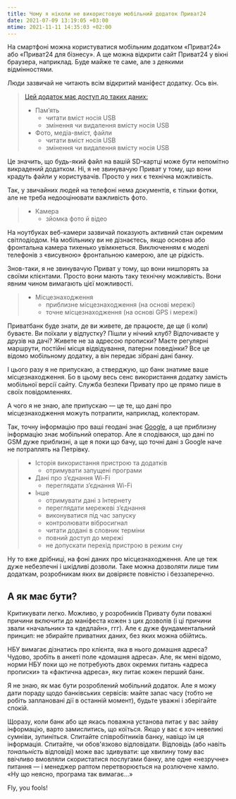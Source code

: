 ```yaml
---
title: Чому я ніколи не використовую мобільний додаток Приват24
date: 2021-07-09 13:19:05 +03:00
mtime: 2021-11-11 14:35:03 +02:00
---
```


На смартфоні можна користуватися мобільним додатком «Приват24» або «Приват24 для бізнесу». А ще можна відкрити сайт Приват24 у вікні браузера, наприклад. Буде майже те саме, але з деякими відмінностями.

Люди зазвичай не читають всім відкритий маніфест додатку. Ось він.

> [Цей додаток має доступ до таких даних:][1]
>
> - Пам’ять
>     - читати вміст носія USB
>     - змінення чи видалення вмісту носія USB
> - Фото, медіа-вміст, файли
>     - читати вміст носія USB
>     - змінення чи видалення вмісту носія USB

Це значить, що будь-який файл на вашій SD-картці може бути непомітно викрадений додатком. Ні, я не звинувачую Приват у тому, що вони крадуть файли у користувачів. Просто у них є технічна можливість.

Так, у звичайних людей на телефоні нема документів, є тільки фотки, але не треба недооцінювати важливість фото.

> - Камера
>     - зйомка фото й відео

На ноутбуках веб-камери зазвичай показують активний стан окремим світлодіодом. На мобільнику ви не дізнаєтесь, якщо основна або фронтальна камера тихенько увімкнеться.  Виключенням є моделі телефонів з «висувною» фронтальною камерою, але це рідкість.

Знов-таки, я не звинувачую Приват у тому, що вони нишпорять за своїми клієнтами. Просто вони мають таку технічну можливість. Вони явним чином вимагають цієї можливості.

> - Місцезнаходження
>     - приблизне місцезнаходження (на основі мережі)
>     - точне місцезнаходження (на основі GPS і мережі)

Приватбанк буде знати, де ви живете, де працюєте, де ще (і коли) буваєте. Ви поїхали у відпустку? Пішли у нічний клуб? Відпочиваєте у друзів на дачі? Живете не за адресою прописки? Маєте регулярні маршрути, постійні місця відвідування, патерни поведінки? Все це відомо мобільному додатку, а він передає зібрані дані банку.

І цього разу я не припускаю, а стверджую, що банк знатиме ваше місцезнаходження. Бо в цьому весь сенс використання додатку замість мобільної версії сайту. Служба безпеки Привату про це прямо пише в своїх повідомленнях.

А чого я не знаю, але припускаю — це те, що дані про місцезнаходження можуть потрапити, наприклад, колекторам.

Так, точну інформацію про ваші геодані знає [Google][2], а ще приблизну інформацію знає мобільний оператор. Але я сподіваюся, що дані по GSM дуже приблизні, а ще я поки що бачу, що точні дані з Google наче не потраплять на Петрівку.

> - Історія використання пристрою та додатків
>     - отримувати запущені програми
> - Дані про з’єднання Wi-Fi
>     - переглядати з’єднання Wi-Fi
> - Інше
>     - отримувати дані з Інтернету
>     - переглядати мережеві з’єднання
>     - виконуватися під час запуску
>     - контролювати вібросигнал
>     - читати додані в словник терміни
>     - повний доступ до мережі
>     - не допускати перехід пристрою в режим сну

Ну то вже дрібниці, на фоні даних про місцезнаходження. Але це теж дуже небезпечні і шкідливі дозволи. Таке можна дозволяти лише тим додаткам, розробникам яких ви довіряєте повністю і беззаперечно.


А як має бути?
--------------

Критикувати легко. Можливо, у розробників Привату були поважні причини включити до маніфеста кожен з цих дозволів (і ці причини звали «начальник» та «дедлайн», ггг). Але є дуже фундаментальний принцип: не збирайте приватних даних, без яких можна обійтись.

НБУ вимагає дізнатись про клієнта, яка в нього домашня адреса? Чудово, зробіть в анкеті поле «домашня адреса». Але, як мені відомо, норми НБУ поки що не потребують двох окремих питань «адреса прописки» та «фактична адреса», яку питає кожен перший банк.

Я не знаю, як має бути розроблений мобільний додаток. Але я можу дати пораду щодо банківських сервісів: майте запас часу (тобто не робіть заплановані дії в останній момент), будьте уважні і зберігайте спокій.

Щоразу, коли банк або ще якась поважна установа питає у вас зайву інформацію, варто замислитись, що коїться. Якщо у вас є хоч невеликі сумніви, зупиніться. Спитайте співробітників банку, навіщо їм ця інформація. Спитайте, чи обов'язково відповідати. Відповідь (або навіть _тональність_ відповіді) може вас здивувати: ще хвилину тому вас ввічливо вмовляли скористатися послугами банку, але одне «незручне» питання — і менеджер раптом перетворюється на розлючене хамло. «Ну що неясно, програма так вимагає…»

Fly, you fools!

[1]: https://play.google.com/store/apps/details?id=ua.privatbank.cb
[2]: https://www.google.com/maps/timeline
